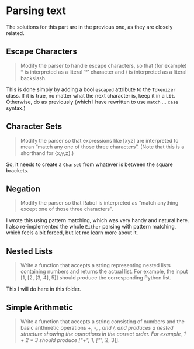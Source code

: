 # Parsing text

The solutions for this part are in the previous one, as they are closely related.

## Escape Characters

> Modify the parser to handle escape characters, so that (for example) \* is interpreted as a literal ‘*’ character and \\ is interpreted as a literal backslash.

This is done simply by adding a bool `escaped` attribute to the `Tokenizer` class. If it is true, no matter what the next character is, keep it in a `Lit`. Otherwise, do as previously (which I have rewritten to use `match` ... `case` syntax.)

## Character Sets

> Modify the parser so that expressions like [xyz] are interpreted to mean “match any one of those three characters”. (Note that this is a shorthand for {x,y,z}.)

So, it needs to create a `Charset` from whatever is between the square brackets.

## Negation

> Modify the parser so that [!abc] is interpreted as “match anything except one of those three characters”.

I wrote this using pattern matching, which was very handy and natural here. I also re-implemented the whole `Either` parsing with pattern matching, which feels a bit forced, but let me learn more about it.

## Nested Lists

> Write a function that accepts a string representing nested lists containing numbers and returns the actual list. For example, the input [1, [2, [3, 4], 5]] should produce the corresponding Python list.

This I will do here in this folder.

## Simple Arithmetic

> Write a function that accepts a string consisting of numbers and the basic arithmetic operations +, -, *, and /, and produces a nested structure showing the operations in the correct order. For example, 1 + 2 * 3 should produce ["+", 1, ["*", 2, 3]].
